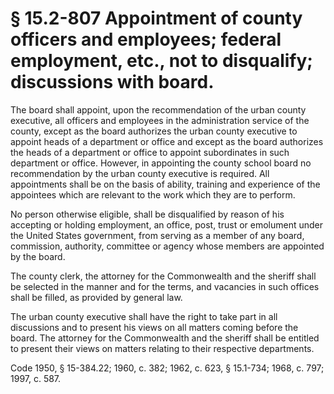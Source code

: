# § 15.2-807 Appointment of county officers and employees; federal employment, etc., not to disqualify; discussions with board.

<p>The board shall appoint, upon the recommendation of the urban county executive, all officers and employees in the administration service of the county, except as the board authorizes the urban county executive to appoint heads of a department or office and except as the board authorizes the heads of a department or office to appoint subordinates in such department or office. However, in appointing the county school board no recommendation by the urban county executive is required. All appointments shall be on the basis of ability, training and experience of the appointees which are relevant to the work which they are to perform.</p><p>No person otherwise eligible, shall be disqualified by reason of his accepting or holding employment, an office, post, trust or emolument under the United States government, from serving as a member of any board, commission, authority, committee or agency whose members are appointed by the board.</p><p>The county clerk, the attorney for the Commonwealth and the sheriff shall be selected in the manner and for the terms, and vacancies in such offices shall be filled, as provided by general law.</p><p>The urban county executive shall have the right to take part in all discussions and to present his views on all matters coming before the board. The attorney for the Commonwealth and the sheriff shall be entitled to present their views on matters relating to their respective departments.</p><p>Code 1950, § 15-384.22; 1960, c. 382; 1962, c. 623, § 15.1-734; 1968, c. 797; 1997, c. 587.</p>
